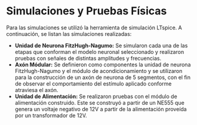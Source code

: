 # Simulaciones y Pruebas Físicas

Para las simulaciones se utilizó la herramienta de simulación LTspice. A continuación, se listan las simulaciones realizadas:

* **Unidad de Neurona FitzHugh-Nagumo:** Se simularon cada una de las etapas que conforman el modelo neuronal seleccionado y realizaron pruebas con señales de distintas amplitudes y frecuencias.
* **Axón Módular:** Se definieron como componentes la unidad de neurona FitzHugh-Nagumo y el módulo de acondicionamiento y se utilizaron para la construcción de un axón de neurona de 5 segmentos, con el fin de observar el comportamiento del estímulo aplicado conforme atraviesa el axón.
* **Unidad de Alimentación:** Se realizaron pruebas con el módulo de alimentación construido. Este se construyó a partir de un NE555 que genera un voltaje negativo de 12V a partir de la alimentación proveída por un transformador de 12V.
